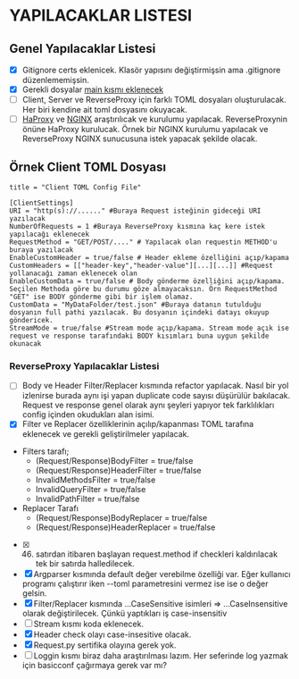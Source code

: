 # **YAPILACAKLAR LISTESI**
## Genel Yapılacaklar Listesi
- [x] Gitignore certs eklenicek. Klasör yapısını değiştirmişsin ama .gitignore düzenlememişsin.
- [x] Gerekli dosyalar [main kısmı eklenecek ](https://www.freecodecamp.org/news/if-name-main-python-example/#:~:text=We%20can%20use%20an%20if,name%20if%20it%20is%20imported.) 
- [ ] Client, Server ve ReverseProxy için farklı TOML dosyaları oluşturulacak. Her biri kendine ait toml dosyasını okuyacak.
- [ ] [HaProxy](https://www.haproxy.com/) ve [NGINX](https://www.nginx.com/) araştırılıcak ve kurulumu yapılacak. ReverseProxynin önüne HaProxy kurulucak. Örnek bir NGINX kurulumu yapılacak ve ReverseProxy NGINX sunucusuna istek yapacak şekilde olacak.
## Örnek Client TOML Dosyası
```
title = "Client TOML Config File"

[ClientSettings]
URI = "http(s)://......" #Buraya Request isteğinin gideceği URI yazılacak 
NumberOfRequests = 1 #Buraya ReverseProxy kısmına kaç kere istek yapılacağı eklenecek
RequestMethod = "GET/POST/...." # Yapılacak olan requestin METHOD'u buraya yazılacak
EnableCustomHeader = true/false # Header ekleme özelliğini açıp/kapama
CustomHeaders = [["header-key","header-value"][...][...]] #Request yollanacağı zaman eklenecek olan
EnableCustomData = true/false # Body gönderme özelliğini açıp/kapama. Seçilen Methoda göre bu durumu göze almayacaksın. Örn RequestMethod "GET" ise BODY gönderme gibi bir işlem olamaz.
CustomData = "MyDataFolder/test.json" #Buraya datanın tutulduğu dosyanın full pathi yazılacak. Bu dosyanın içindeki datayı okuyup göndericek.
StreamMode = true/false #Stream mode açıp/kapama. Stream mode açık ise request ve response tarafındaki BODY kısımları buna uygun şekilde okunacak
```

### ReverseProxy Yapılacaklar Listesi
- [ ] Body ve Header Filter/Replacer kısmında refactor yapılacak. Nasıl bir yol izlenirse burada aynı işi yapan duplicate code sayısı düşürülür bakılacak. Request ve response genel olarak aynı şeyleri yapıyor tek farklılıkları config içinden okudukları alan isimi.
- [x] Filter ve Replacer özelliklerinin açılıp/kapanması TOML tarafına eklenecek ve gerekli geliştirilmeler yapılacak. 
- Filters tarafı; 
  - (Request/Response)BodyFilter = true/false
  - (Request/Response)HeaderFilter = true/false
  - InvalidMethodsFilter = true/false
  - InvalidQueryFilter = true/false
  - InvalidPathFilter = true/false
- Replacer Tarafı
    - (Request/Response)BodyReplacer = true/false
    - (Request/Response)HeaderReplacer = true/false
- [x] 46. satırdan itibaren başlayan request.method if checkleri kaldırılacak tek bir satırda halledilecek.
- [x] Argparser kısmında default değer verebilme özelliği var. Eğer kullanıcı programı çalıştırır iken --toml parametresini vermez ise ise o değer gelsin.
- [x] Filter/Replacer kısmında ...CaseSensitive isimleri => ...CaseInsensitive olarak değiştirilecek. Çünkü yaptıkları iş case-insensitiv
- [ ] Stream kısmı koda eklenecek.
- [x] Header check olayı case-insesitive olacak.
- [x] Request.py sertifika olayına gerek yok.
- [ ] Loggin kısmı biraz daha araştırılması lazım. Her seferinde log yazmak için basicconf çağırmaya gerek var mı?
